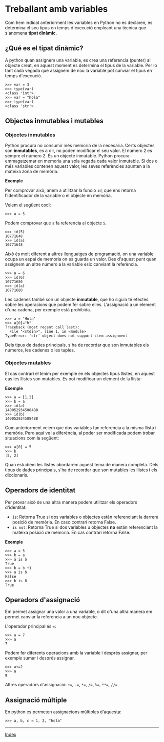 # Treballant amb variables

Com hem indicat anteriorment les variables en Python no es declaren, es determina el seu tipus en temps d'execució empleant una tècnica que s'anomena **tipat dinàmic**.

## ¿Qué es el tipat dinàmic?

A python quan assignem una variable, es crea una referencia (punter) al objecte creat, en aquest moment es determina el tipus de la variable. Per lo tant cada vegada que assignem de nou la variable pot canviar el tipus en temps d'execució.

	>>> var = 3
	>>> type(var)
	<class 'int'>
	>>> var = "hola"
	>>> type(var)
	<class 'str'>


## Objectes inmutables i mutables

### Objectes inmutables

Python procura no consumir més memoria de la necesaria. Certs objectes son **inmutables**, es a dir, no poden modificar el seu valor. El número 2 es sempre el número 2. És un objecte inmutable. Python procura emmagatzemar en memoria una sola vegada cada valor inmutable. Si dos o més variables contenen aquest valor, les seves referències apunten a la mateixa zona de memòria.

**Exemple**

Per comprovar això, anem a utilitzar la funció `id`, que ens retorna l'identificador de la variable o el objecte en memòria.

Veiem el següent codi:

	>>> a = 5

Podem comprovar que `a` fa referencia al objecte `5`.
	
	>>> id(5)
	10771648
	>>> id(a)
	10771648

Això és molt diferent a altres llenguatges de programació, on una variable ocupa un espai de memoria on es guarda un valor. Des d'aquest punt quan assignem un altre número a la variable esic canviant la referència.

	>>> a = 6
	>>> id(6)
	10771680
	>>> id(a)
	10771680

Les cadenes també son un objecte **inmutable**, que ho siguin té efectes sobre les operacions que podem fer sobre elles. L'assignació a un element d'una cadena, per exemple està prohibida.

	>>> a = "Hola"
	>>> a[0]="h"
	Traceback (most recent call last):
	  File "<stdin>", line 1, in <module>
	TypeError: 'str' object does not support item assignment

Dels tipus de dades principals, s'ha de recordar que son inmutables els números, les cadenes o les tuples.

### Objectes mutables

El cas contrari el tenim per exemple en els objectes tipus llistes, en aquest cas les llistes son mutables. Es pot modificar un element de la llista:

**Exemple**

	>>> a = [1,2]
	>>> b = a
	>>> id(a)
	140052934508488
	>>> id(b)
	140052934508488

Com anteriorment veiem que dos variables fan referencia a la misma llista i memòria. Pero aquí ve la diferència, al poder ser modificada podem trobar situacions com la següent:

	>>> a[0] = 5
	>>> b
	[5, 2]

Quan estudiem les llistes abordarem aquest tema de manera completa.
Dels tipus de dades principals, s'ha de recordar que son mutables les llistes i els diccionaris.

## Operadors de identitat

Per provar això de una altra manera podem utilitzar els operadors d'identitat:

* `is`: Retorna True si dos variables o objectes están referenciant la darrera posició de memòria. En caso contrari retorna False.
* `is not`: Retorna True si dos variables u objectes **no** están referenciant la mateixa posició de memoria. En cas contrari retorna False.

**Exemple**

	>>> a = 5
	>>> b = a
	>>> a is b
	True
	>>> b = b +1
	>>> a is b
	False
	>>> b is 6
	True

	
## Operadors d'assignació

Em permet assignar una valor a una variable, o dit d'una altra manera em permet canviar la referència a un nou objecte.

L'operador principal és `=`:

	>>> a = 7
	>>> a
	7

Podem fer diferents operacions amb la variable i després assignar, per exemple sumar i després assignar.

	>>> a+=2
	>>> a
	9

Altres operadors d'assignació: `+=`, `-=`, `*=`, `/=`, `%=`, `**=`, `//=`

## Assignació múltiple

En python es permeten assignacions múltiples d'aquesta:

	>>> a, b, c = 1, 2, "hola"

***
[Index](../../../README.md)
